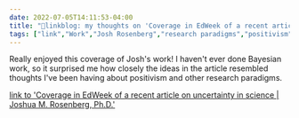 ```yaml
---
date: 2022-07-05T14:11:53-04:00
title: "🔗linkblog: my thoughts on 'Coverage in EdWeek of a recent article on uncertainty in science | Joshua M. Rosenberg, Ph.D.'"
tags: ["link","Work","Josh Rosenberg","research paradigms","positivism"]
---
```

Really enjoyed this coverage of Josh's work! I haven't ever done Bayesian work, so it surprised me how closely the ideas in the article resembled thoughts I've been having about positivism and other research paradigms.
 
[link to 'Coverage in EdWeek of a recent article on uncertainty in science | Joshua M. Rosenberg, Ph.D.'](https://joshuamrosenberg.com/post/2022/07/05/coverage-in-edweek-of-a-recent-article-on-uncertainty-in-science/)

